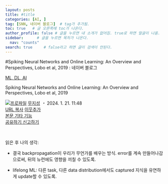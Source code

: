 ```yaml
---
layout: posts
title: #title
categories: [AI, ]
tag: [SNN, 네이버 블로그]  # tag가 추가됨.
toc: true   # 글 오른쪽에 toc가 나온다.
author_profile: false # 글을 누르면 내 소개가 없어짐. true로 하면 얼굴이 나옴.
sidebar:      # 글을 누르면 목차가 나온다.
  nav: "counts" 
search: true     # false라고 하면 글이 검색이 안된다.
---
```


#Spiking Neural Networks and Online Learning: An Overview and Perspectives, Lobo et al, 2019 : 네이버 블로그
<div class="wrap_rabbit pcol2 _param(1) _postViewArea223329011505" id="post-view223329011505">
<!-- Rabbit HTML --><div class="se-viewer se-theme-default" lang="ko-KR">
<!-- SE_DOC_HEADER_START -->
<div class="se-component se-documentTitle se-l-default" id="SE-b82e20ca-dc3a-41a4-85ea-ad0a3dd227aa">
<div class="se-component-content">
<div class="se-section se-section-documentTitle se-l-default se-section-align-left">
<!-- -->
<div class="blog2_series">
<a class="pcol2" href="/PostList.naver?blogId=wys000112&amp;categoryNo=26&amp;from=postList" onclick="nclk_v2(this,'pst.category','','');">ML, DL, AI</a>
</div>
<div class="pcol1">
<!-- -->
<div class="se-module se-module-text se-title-text">
<p class="se-text-paragraph se-text-paragraph-align-" id="SE-b24cb59d-4415-4e4a-808e-6212133e8e3b" style=""><span class="se-fs- se-ff-" id="SE-393cc95b-eca0-40d1-b301-1ffdef8f8e9a" style=""><!-- -->Spiking Neural Networks and Online Learning: An Overview and Perspectives, Lobo et al, 2019<!-- --></span></p> </div>
<!-- -->
</div>
<div class="blog2_container">
<span class="writer">
<span class="area_profile"><a class="link" href="https://blog.naver.com/wys000112" onclick="nclk_v2(this,'pst.profile','','');" target="_top"><img alt="프로파일" class="img" src="https://blogpfthumb-phinf.pstatic.net/MjAyMjA1MjVfMTA0/MDAxNjUzNDcxMTU4NTkw.MKx5XZzKhkVnSwLw5O1NM-J45hdDNIrADB_V9VVQBOAg.OkL09v5VWJCO9xIBu4VTEzVASngUXGDvkf4D_exCZsEg.PNG.wys000112/%EB%AC%B4%EC%A7%80%EC%84%B1.png/%25EB%25AC%25B4%25EC%25A7%2580%25EC%2584%25B1.png?type=s1"/></a></span>
<span class="nick"><a class="link pcol2" href="https://blog.naver.com/wys000112" onclick="nclk_v2(this,'pst.username','','');" target="_top">무지성</a></span>
</span>
<i class="dot"> ・ </i>
<span class="se_publishDate pcol2">2024. 1. 21. 11:48</span>
</div>
<div class="blog2_post_function">
<a class="url pcol2 _setClipboard _returnFalse _se3copybtn _transPosition" href="#" id="copyBtn_223329011505" style="cursor:pointer;" title="https://blog.naver.com/wys000112/223329011505">URL 복사</a>
<a class="btn_buddy btn_addbuddy pcol2 _buddy_popup_btn _returnFalse" href="#" onclick="nclk_v2(this,'pst.addnei','','');"><i class="ico"></i> 이웃추가<i class="aline"></i></a>
<div class="overflow_menu">
<a area-expanded="false" area-haspopup="true" class="btn_overflow_menu _open_overflowmenu pcol2 _param(223329011505) _returnFalse" href="#" role="button"><span class="blind">본문 기타 기능</span></a>
<div area-hidden="true" class="lyr_overflow_menu" id="overflowmenu-223329011505">
<a class="naver-splugin btn_splugin share _title_share" data-canonical-url="https://blog.naver.com/wys000112/223329011505" data-likecontentsid="wys000112_223329011505" data-likeserviceid="BLOG" data-logdomain="https://proxy.blog.naver.com/spi/v1/api/shareLog" data-me-display="off" data-oninitialize="splugin_oninitialize(1);" data-option="{baseElement:'_title_spiButton', layerPosition:'outside-bottom', align:'right', marginLeft:0, marginTop:4}" data-style="unity" data-url="https://blog.naver.com/wys000112/223329011505" href="#" id="_title_spiButton" onclick="return false;">
                   공유하기
                <span class="ico_share _title_share_icon"></span>
</a>
<a class="_report _param(https://srp2.naver.com/report?svc=BLG&amp;exit=close&amp;ctype=AA01&amp;cwriterenc=5Qy3DNgaMZYtD7p9G2Kd0GcyWVtY%2FVSSyBe1hTGLhKY%3D&amp;ctitle=Spiking%20Neural%20Networks%20and%20Online%20Learning%3A%20An%20Overview%20and%20Perspectives%2C%20Lobo%20et%20al%2C%202019&amp;cwriter=wys0*****&amp;dark=disable&amp;memtype=Y&amp;env=pc&amp;cnickname=wys0*****&amp;vsvc=BLG&amp;cid=wys000112%40%4051896191%40%40mylog%40%40223329011505) _returnFalse" href="#">신고하기<span class="ico_report"></span></a>
</div>
</div>
<input alt="url" class="copyTargetUrl" style="display:none;" title="URL 복사" type="text" value="https://blog.naver.com/wys000112/223329011505"/>
</div>
<!-- -->
</div>
</div>
</div>
<!-- B2C 상품 -->
<!-- _BLOG_CONTENTS_HEADER_TAIL -->
<!-- SE_DOC_HEADER_END -->
<div class="se-main-container">
<div class="se-component se-text se-l-default" id="SE-4bcb1472-3500-418e-aebb-106ff5d05171">
<div class="se-component-content">
<div class="se-section se-section-text se-l-default">
<div class="se-module se-module-text">
<!-- SE-TEXT { --><p class="se-text-paragraph se-text-paragraph-align-" id="SE-ffe084dc-d546-4db5-acc4-50eef96d67a0" style=""><span class="se-fs- se-ff-" id="SE-5444b4b3-6c34-4237-9106-5c73ab53fe34" style="">​</span></p><p class="se-text-paragraph se-text-paragraph-align-" id="SE-74ca6430-0c92-4fa1-8368-c2fe8438288d" style=""><span class="se-fs- se-ff-" id="SE-ab85e12b-ec6d-4d6e-a7d9-cd1b8a482a55" style="">읽은 후 나의 생각: </span></p><ul class="se-text-list se-text-list-type-bullet-disc"><li class="se-text-list-item"><p class="se-text-paragraph se-text-paragraph-align-" id="SE-c68310e3-9708-4342-afab-e3f50c4a311c" style=""><span class="se-fs- se-ff-" id="SE-f918acd5-4a78-43c3-a341-7f47f2e1c707" style="">결국 backpropagation이 우리가 무언가를 배우는 방식. error를 계속 만들어나감으로써, 뒤의 뉴런에도 영향을 끼칠 수 있도록. </span></p></li><li class="se-text-list-item"><p class="se-text-paragraph se-text-paragraph-align-" id="SE-20deb27f-be1f-4fb2-ad76-be85ee00d1be" style=""><span class="se-fs- se-ff-" id="SE-171bd415-abb7-42bb-b2e4-a7defe8f5113" style="">lifelong ML: 다른 task, 다른 data distribution에서도 captured 지식을 유연하게 update할 수 있도록.</span></p></li></ul><!-- } SE-TEXT -->
</div>
</div>
</div>
</div> </div>
</div>
</div>